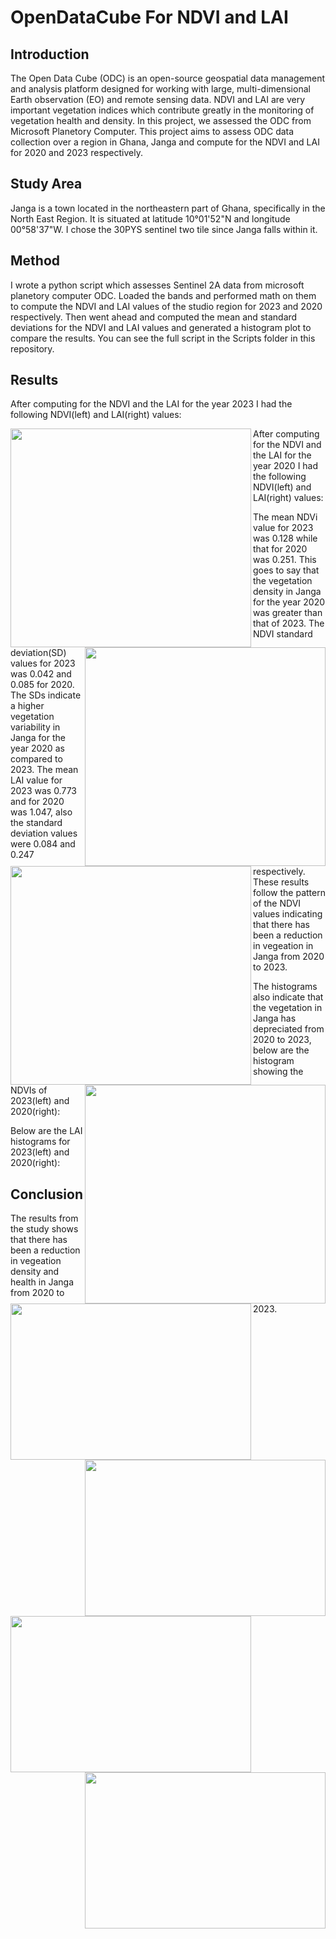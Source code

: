 # OpenDataCube For NDVI and LAI 

## Introduction
The Open Data Cube (ODC) is an open-source geospatial data management and analysis platform designed for working with large, multi-dimensional Earth observation (EO) and remote sensing data. NDVI and LAI are very important vegetation indices which contribute greatly in the monitoring of vegetation health and density. In this project, we assessed the ODC from Microsoft Planetory Computer. This project aims to assess ODC data collection over a region in Ghana, Janga and compute for the NDVI and LAI for 2020 and 2023 respectively. 

## Study Area
Janga is a town located in the northeastern part of Ghana, specifically in the North East Region. It is situated at latitude 10°01'52"N and longitude 00°58'37"W. I chose the 30PYS sentinel two tile since Janga falls within it.

## Method
I wrote a python script which assesses Sentinel 2A data from microsoft planetory computer ODC. Loaded the bands and performed math on them to compute the NDVI and LAI values of the studio region for 2023 and 2020 respectively. Then went ahead and computed the mean and standard deviations for the NDVI and LAI values and generated a histogram plot to compare the results. You can see the full script in the Scripts folder in this repository.

## Results
After computing for the NDVI and the LAI for the year 2023 I had the following NDVI(left) and LAI(right) values:

<p align="center">
  <img src="https://github.com/Christobaltobbin/Drought_Assessment/assets/116877317/69ad5fef-536f-4bb4-805d-5262f01efbe4.png" align="left" width="385" height="350">
  <img src="https://github.com/Christobaltobbin/Drought_Assessment/assets/116877317/ab9739b7-5274-41da-82e3-eb21af8cca2f.png" align="right" width="385" height="350">
</p>


After computing for the NDVI and the LAI for the year 2020 I had the following NDVI(left) and LAI(right) values:


<p align="center">
  <img src="https://github.com/Christobaltobbin/Drought_Assessment/assets/116877317/37164d1a-31a7-4394-93c5-81d26bebc178.png" align="left" width="385" height="350">
  <img src="https://github.com/Christobaltobbin/Drought_Assessment/assets/116877317/6fa60225-233f-45c3-80ab-fe18a1411fcd.png" align="right" width="385" height="350">
</p>


The mean NDVi value for 2023 was 0.128 while that for 2020 was 0.251. This goes to say that the vegetation density in Janga for the year 2020 was greater than that of 2023. The NDVI standard deviation(SD) values for 2023 was 0.042 and 0.085 for 2020. The SDs indicate a higher vegetation variability in Janga for the year 2020 as compared to 2023. The mean LAI value for 2023 was 0.773 and for 2020 was 1.047, also the standard deviation values were 0.084 and 0.247 respectively. These results follow the pattern of the NDVI values indicating that there has been a reduction in vegeation in Janga from 2020 to 2023.


The histograms also indicate that the vegetation in Janga has depreciated from 2020 to 2023, below are the histogram showing the NDVIs of 2023(left) and 2020(right):

<p align="center">
  <img src="https://github.com/Christobaltobbin/Drought_Assessment/assets/116877317/3a657b2b-8233-4451-9f61-1a46f0f2b4ad.png" align="left" width="385" height="250">
  <img src="https://github.com/Christobaltobbin/Drought_Assessment/assets/116877317/47e25118-c89b-49f7-8534-a9e0e0caef81.png" align="right" width="385" height="250">
</p>


Below are the LAI histograms for 2023(left) and 2020(right):

<p align="center">
  <img src="https://github.com/Christobaltobbin/Drought_Assessment/assets/116877317/4dd6b76e-a2e0-4f4b-bd41-65d56fcb6977.png" align="left" width="385" height="250">
  <img src="https://github.com/Christobaltobbin/Drought_Assessment/assets/116877317/fba1737d-54e1-45e7-bdab-e8c72259030a.png" align="right" width="385" height="250">
</p>

## Conclusion
The results from the study shows that there has been a reduction in vegeation density and health in Janga from 2020 to 2023.
